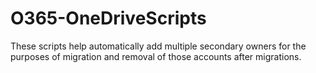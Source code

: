 # O365-OneDriveScripts
These scripts help automatically add multiple secondary owners for the purposes of migration and removal of those accounts after migrations.
